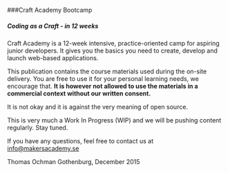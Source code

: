 ###Craft Academy Bootcamp
##### Coding as a Craft - in 12 weeks
Craft Academy is a 12-week intensive, practice-oriented camp for aspiring junior developers. It gives you the basics you need to create, develop and launch web-based applications.

This publication contains the course materials used during the on-site delivery. You are free to use it for your personal learning needs, we encourage that. **It is however not allowed to use the materials in a commercial context without our written consent.** 

It is not okay and it is against the very meaning of open source. 

This is very much a Work In Progress (WIP) and we will be pushing content regularly. Stay tuned.

If you have any questions, feel free to contact us at info@makersacademy.se



Thomas Ochman
Gothenburg, December 2015
